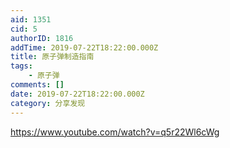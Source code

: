 ```yaml
---
aid: 1351
cid: 5
authorID: 1816
addTime: 2019-07-22T18:22:00.000Z
title: 原子弹制造指南
tags:
    - 原子弹
comments: []
date: 2019-07-22T18:22:00.000Z
category: 分享发现
---
```


https://www.youtube.com/watch?v=q5r22Wl6cWg
